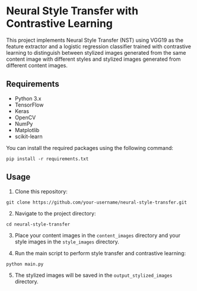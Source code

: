 
# Neural Style Transfer with Contrastive Learning

This project implements Neural Style Transfer (NST) using VGG19 as the feature extractor and a logistic regression classifier trained with contrastive learning to distinguish between stylized images generated from the same content image with different styles and stylized images generated from different content images.

## Requirements

- Python 3.x
- TensorFlow
- Keras
- OpenCV
- NumPy
- Matplotlib
- scikit-learn

You can install the required packages using the following command:

```
pip install -r requirements.txt
```

## Usage

1. Clone this repository:

```
git clone https://github.com/your-username/neural-style-transfer.git
```

2. Navigate to the project directory:

```
cd neural-style-transfer
```

3. Place your content images in the `content_images` directory and your style images in the `style_images` directory.

4. Run the main script to perform style transfer and contrastive learning:

```
python main.py
```

5. The stylized images will be saved in the `output_stylized_images` directory.


